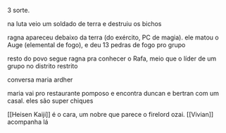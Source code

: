 3 sorte.

na luta veio um soldado de terra e destruiu os bichos

ragna apareceu debaixo da terra (do exército, PC de magia). ele matou o Auge (elemental de fogo), e deu 13 pedras de fogo pro grupo

resto do povo segue ragna pra conhecer o Rafa,  meio que o líder de um grupo no distrito restrito

conversa maria ardher

maria vai pro restaurante pomposo e encontra duncan e bertran com um casal. eles são super chiques

[[Heisen Kaiji]] é o cara, um nobre que parece o firelord ozai. [[Vivian]] acompanha lá


